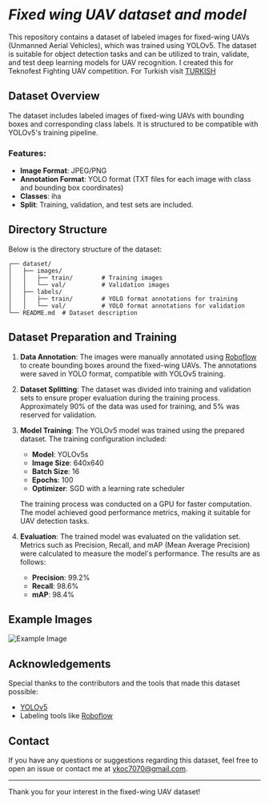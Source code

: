 # ***Fixed wing UAV dataset and model***

This repository contains a dataset of labeled images for fixed-wing UAVs (Unmanned Aerial Vehicles), which was trained using YOLOv5. The dataset is suitable for object detection tasks and can be utilized to train, validate, and test deep learning models for UAV recognition. I created this for Teknofest Fighting UAV competition. For Turkish visit [TURKISH](https://github.com/yarenk/fixed-wing-uav-dataset-and-model/blob/main/README_TR.md)

## Dataset Overview
The dataset includes labeled images of fixed-wing UAVs with bounding boxes and corresponding class labels. It is structured to be compatible with YOLOv5's training pipeline.

### Features:
- **Image Format**: JPEG/PNG
- **Annotation Format**: YOLO format (TXT files for each image with class and bounding box coordinates)
- **Classes**: iha
- **Split**: Training, validation, and test sets are included.

## Directory Structure
Below is the directory structure of the dataset:

```
┌── dataset/
│   ├── images/
│   │   ├── train/        # Training images
│   │   └── val/          # Validation images
│   ├── labels/
│   │   ├── train/        # YOLO format annotations for training
│   │   └── val/          # YOLO format annotations for validation
└── README.md  # Dataset description
```

## Dataset Preparation and Training

1. **Data Annotation**:
   The images were manually annotated using [Roboflow](https://app.roboflow.com) to create bounding boxes around the fixed-wing UAVs. The annotations were saved in YOLO format, compatible with YOLOv5 training.

2. **Dataset Splitting**:
   The dataset was divided into training and validation sets to ensure proper evaluation during the training process. Approximately 90% of the data was used for training, and 5% was reserved for validation.

3. **Model Training**:
   The YOLOv5 model was trained using the prepared dataset. The training configuration included:
   - **Model**: YOLOv5s
   - **Image Size**: 640x640
   - **Batch Size**: 16
   - **Epochs**: 100
   - **Optimizer**: SGD with a learning rate scheduler

   The training process was conducted on a GPU for faster computation. The model achieved good performance metrics, making it suitable for UAV detection tasks.

4. **Evaluation**:
   The trained model was evaluated on the validation set. Metrics such as Precision, Recall, and mAP (Mean Average Precision) were calculated to measure the model's performance. The results are as follows:
   - **Precision**: 99.2%
   - **Recall**: 98.6%
   - **mAP**: 98.4%


## Example Images
![Example Image](path/to/example_image.png)


## Acknowledgements
Special thanks to the contributors and the tools that made this dataset possible:
- [YOLOv5](https://github.com/ultralytics/yolov5)
- Labeling tools like [Roboflow](https://app.roboflow.com/)

## Contact
If you have any questions or suggestions regarding this dataset, feel free to open an issue or contact me at [ykoc7070@gmail.com](mailto:ykoc7070@gmail.com).

---

Thank you for your interest in the fixed-wing UAV dataset!


